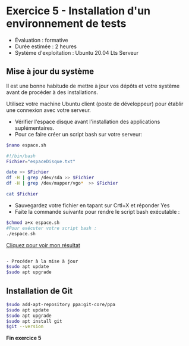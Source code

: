 ﻿# Exercice 5 - Installation d'un environnement de tests

- Évaluation : formative
- Durée estimée : 2 heures
- Système d'exploitation : Ubuntu 20.04 Lts Serveur

## Mise à jour du système

Il est une bonne habitude de mettre à jour vos dépôts et votre système avant de procéder à des installations.

Utilisez votre machine Ubuntu client (poste de développeur) pour établir une connexion avec votre serveur.

- Vérifier l'espace disque avant l'installation des applications suplémentaires.
- Pour ce faire créer un script bash sur votre serveur:
```bash
$nano espace.sh
```
```bash
#!/bin/bash
Fichier="espaceDisque.txt"

date >> $Fichier
df -H | grep /dev/sda >> $Fichier
df -H | grep /dev/mapper/vgo*  >> $Fichier

cat $Fichier
```
- Sauvegardez votre fichier en tapant sur Crtl+X et réponder Yes
- Faite la commande suivante pour rendre le script bash exécutable : 

```bash
$chmod a+x espace.sh
#Pour exécuter votre script bash :
./espace.sh
```



[Cliquez pour voir  mon résultat](df1.png)
```bash

- Procéder à la mise à jour 
$sudo apt update
$sudo apt upgrade
```

## Installation de Git

```bash
$sudo add-apt-repository ppa:git-core/ppa
$sudo apt update
$sudo apt upgrade
$sudo apt install git
$git --version
```

**Fin exercice 5**

